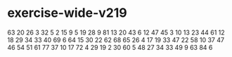 # exercise-wide-v219
63
20
26
3
32
5
2
15
9
5
19
28
9
81
13
20
43
6
12
47
45
3
10
13
23
44
61
12
18
29
34
33
40
69
6
64
15
30
22
62
68
65
26
4
17
19
33
47
22
58
10
37
47
46
54
51
61
77
37
10
17
72
4
29
19
2
30
60
5
48
27
34
33
49
9
63
84
6
